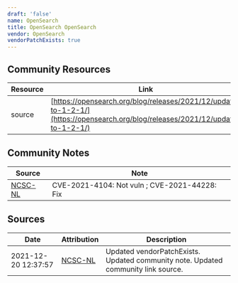 ```yaml
---
draft: 'false'
name: OpenSearch
title: OpenSearch OpenSearch
vendor: OpenSearch
vendorPatchExists: true
---
```



## Community Resources
| Resource | Link |
| --- | --- |
| source | [https://opensearch.org/blog/releases/2021/12/update-to-1-2-1/](https://opensearch.org/blog/releases/2021/12/update-to-1-2-1/) |

## Community Notes
| Source | Note |
| --- | --- |
| [NCSC-NL](https://github.com/NCSC-NL/log4shell/blob/main/software/README.md) | CVE-2021-4104: Not vuln ; CVE-2021-44228: Fix </ul> |

## Sources
| Date | Attribution | Description |
| --- | --- | --- |
| 2021-12-20 12:37:57 | [NCSC-NL](https://github.com/NCSC-NL/log4shell/blob/main/software/README.md) | Updated vendorPatchExists. Updated community note. Updated community link source.  |
